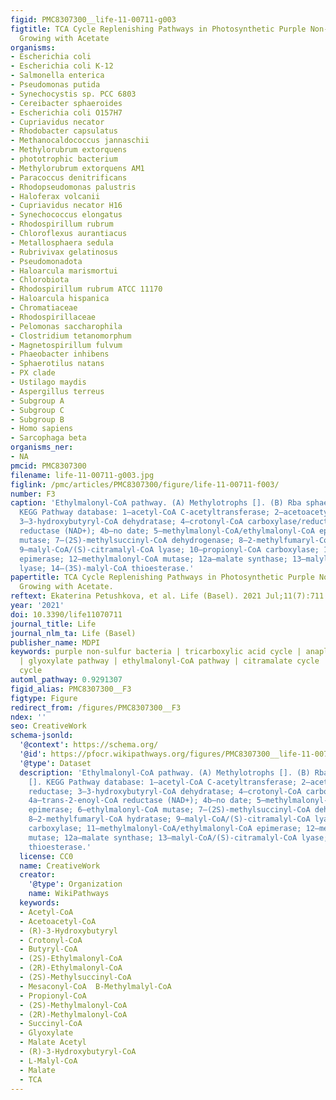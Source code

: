 ```yaml
---
figid: PMC8307300__life-11-00711-g003
figtitle: TCA Cycle Replenishing Pathways in Photosynthetic Purple Non-Sulfur Bacteria
  Growing with Acetate
organisms:
- Escherichia coli
- Escherichia coli K-12
- Salmonella enterica
- Pseudomonas putida
- Synechocystis sp. PCC 6803
- Cereibacter sphaeroides
- Escherichia coli O157H7
- Cupriavidus necator
- Rhodobacter capsulatus
- Methanocaldococcus jannaschii
- Methylorubrum extorquens
- phototrophic bacterium
- Methylorubrum extorquens AM1
- Paracoccus denitrificans
- Rhodopseudomonas palustris
- Haloferax volcanii
- Cupriavidus necator H16
- Synechococcus elongatus
- Rhodospirillum rubrum
- Chloroflexus aurantiacus
- Metallosphaera sedula
- Rubrivivax gelatinosus
- Pseudomonadota
- Haloarcula marismortui
- Chlorobiota
- Rhodospirillum rubrum ATCC 11170
- Haloarcula hispanica
- Chromatiaceae
- Rhodospirillaceae
- Pelomonas saccharophila
- Clostridium tetanomorphum
- Magnetospirillum fulvum
- Phaeobacter inhibens
- Sphaerotilus natans
- PX clade
- Ustilago maydis
- Aspergillus terreus
- Subgroup A
- Subgroup C
- Subgroup B
- Homo sapiens
- Sarcophaga beta
organisms_ner:
- NA
pmcid: PMC8307300
filename: life-11-00711-g003.jpg
figlink: /pmc/articles/PMC8307300/figure/life-11-00711-f003/
number: F3
caption: 'Ethylmalonyl-CoA pathway. (A) Methylotrophs []. (B) Rba sphaeroides [].
  KEGG Pathway database: 1—acetyl-CoA C-acetyltransferase; 2—acetoacetyl-CoA reductase;
  3—3-hydroxybutyryl-CoA dehydratase; 4—crotonyl-CoA carboxylase/reductase; 4a—trans-2-enoyl-CoA
  reductase (NAD+); 4b—no date; 5—methylmalonyl-CoA/ethylmalonyl-CoA epimerase; 6—ethylmalonyl-CoA
  mutase; 7—(2S)-methylsuccinyl-CoA dehydrogenase; 8—2-methylfumaryl-CoA hydratase;
  9—malyl-CoA/(S)-citramalyl-CoA lyase; 10—propionyl-CoA carboxylase; 11—methylmalonyl-CoA/ethylmalonyl-CoA
  epimerase; 12—methylmalonyl-CoA mutase; 12a—malate synthase; 13—malyl-CoA/(S)-citramalyl-CoA
  lyase; 14—(3S)-malyl-CoA thioesterase.'
papertitle: TCA Cycle Replenishing Pathways in Photosynthetic Purple Non-Sulfur Bacteria
  Growing with Acetate.
reftext: Ekaterina Petushkova, et al. Life (Basel). 2021 Jul;11(7):711.
year: '2021'
doi: 10.3390/life11070711
journal_title: Life
journal_nlm_ta: Life (Basel)
publisher_name: MDPI
keywords: purple non-sulfur bacteria | tricarboxylic acid cycle | anaplerotic pathways
  | glyoxylate pathway | ethylmalonyl-CoA pathway | citramalate cycle | methylaspartate
  cycle
automl_pathway: 0.9291307
figid_alias: PMC8307300__F3
figtype: Figure
redirect_from: /figures/PMC8307300__F3
ndex: ''
seo: CreativeWork
schema-jsonld:
  '@context': https://schema.org/
  '@id': https://pfocr.wikipathways.org/figures/PMC8307300__life-11-00711-g003.html
  '@type': Dataset
  description: 'Ethylmalonyl-CoA pathway. (A) Methylotrophs []. (B) Rba sphaeroides
    []. KEGG Pathway database: 1—acetyl-CoA C-acetyltransferase; 2—acetoacetyl-CoA
    reductase; 3—3-hydroxybutyryl-CoA dehydratase; 4—crotonyl-CoA carboxylase/reductase;
    4a—trans-2-enoyl-CoA reductase (NAD+); 4b—no date; 5—methylmalonyl-CoA/ethylmalonyl-CoA
    epimerase; 6—ethylmalonyl-CoA mutase; 7—(2S)-methylsuccinyl-CoA dehydrogenase;
    8—2-methylfumaryl-CoA hydratase; 9—malyl-CoA/(S)-citramalyl-CoA lyase; 10—propionyl-CoA
    carboxylase; 11—methylmalonyl-CoA/ethylmalonyl-CoA epimerase; 12—methylmalonyl-CoA
    mutase; 12a—malate synthase; 13—malyl-CoA/(S)-citramalyl-CoA lyase; 14—(3S)-malyl-CoA
    thioesterase.'
  license: CC0
  name: CreativeWork
  creator:
    '@type': Organization
    name: WikiPathways
  keywords:
  - Acetyl-CoA
  - Acetoacetyl-CoA
  - (R)-3-Hydroxybutyryl
  - Crotonyl-CoA
  - Butyryl-CoA
  - (2S)-Ethylmalonyl-CoA
  - (2R)-Ethylmalonyl-CoA
  - (2S)-Methylsuccinyl-CoA
  - Mesaconyl-CoA  B-Methylmalyl-CoA
  - Propionyl-CoA
  - (2S)-Methylmalonyl-CoA
  - (2R)-Methylmalonyl-CoA
  - Succinyl-CoA
  - Glyoxylate
  - Malate Acetyl
  - (R)-3-Hydroxybutyryl-CoA
  - L-Malyl-CoA
  - Malate
  - TCA
---
```

